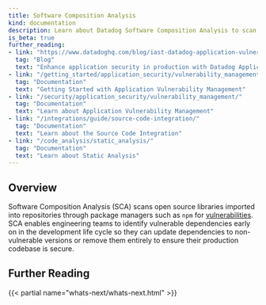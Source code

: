 ```yaml
---
title: Software Composition Analysis
kind: documentation
description: Learn about Datadog Software Composition Analysis to scan code for quality issues and security vulnerabilities before your code reaches production.
is_beta: true
further_reading:
- link: "https://www.datadoghq.com/blog/iast-datadog-application-vulnerability-management/"
  tag: "Blog"
  text: "Enhance application security in production with Datadog Application Vulnerability Management"
- link: "/getting_started/application_security/vulnerability_management/"
  tag: "Documentation"
  text: "Getting Started with Application Vulnerability Management"
- link: "/security/application_security/vulnerability_management/"
  tag: "Documentation"
  text: "Learn about Application Vulnerability Management"
- link: "/integrations/guide/source-code-integration/"
  tag: "Documentation"
  text: "Learn about the Source Code Integration"
- link: "/code_analysis/static_analysis/"
  tag: "Documentation"
  text: "Learn about Static Analysis"
---
```


## Overview

Software Composition Analysis (SCA) scans open source libraries imported into repositories through package managers such as `npm` for [vulnerabilities][1]. SCA enables engineering teams to identify vulnerable dependencies early on in the development life cycle so they can update dependencies to non-vulnerable versions or remove them entirely to ensure their production codebase is secure.

## Further Reading

{{< partial name="whats-next/whats-next.html" >}}

[1]: /getting_started/application_security/vulnerability_management
[2]: https://app.datadoghq.com/ci/setup/static-analysis
[3]: /code_analysis/software_composition_analysis/setup